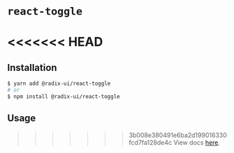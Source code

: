 # `react-toggle`

<<<<<<< HEAD
=======
## Installation

```sh
$ yarn add @radix-ui/react-toggle
# or
$ npm install @radix-ui/react-toggle
```

## Usage

>>>>>>> 3b008e380491e6ba2d199016330fcd7fa128de4c
View docs [here](https://radix-ui.com/primitives/docs/components/toggle).
